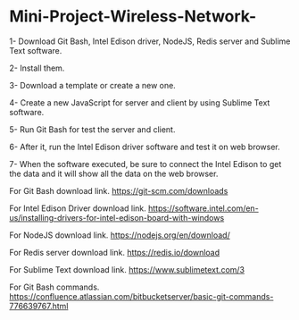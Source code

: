 # Mini-Project-Wireless-Network-

1- Download Git Bash, Intel Edison driver, NodeJS, Redis server and Sublime Text software.

2- Install them. 

3- Download a template or create a new one.

4- Create a new JavaScript for server and client by using Sublime Text software.

5- Run Git Bash for test the server and client.

6- After it, run the Intel Edison driver software and test it on web browser.

7- When the software executed, be sure to connect the Intel Edison to get the data and it will show all the data on the web browser.





For Git Bash download link.
https://git-scm.com/downloads

For Intel Edison Driver download link.
https://software.intel.com/en-us/installing-drivers-for-intel-edison-board-with-windows

For NodeJS download link.
https://nodejs.org/en/download/

For Redis server download link.
https://redis.io/download

For Sublime Text download link.
https://www.sublimetext.com/3

For Git Bash commands.
https://confluence.atlassian.com/bitbucketserver/basic-git-commands-776639767.html

